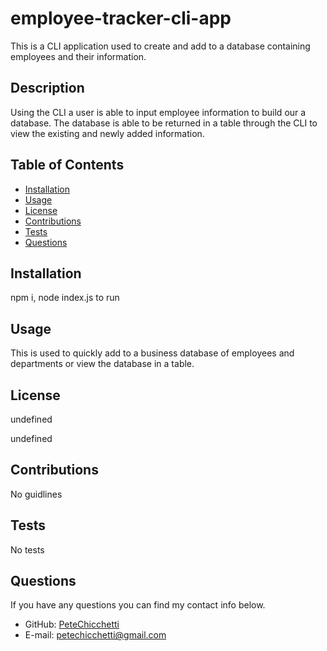 # employee-tracker-cli-app
This is a CLI application used to create and add to a database containing employees and their information.

## Description

Using the CLI a user is able to input employee information to build our a database. The database is able to be returned in a table through the CLI to view the existing and newly added information. 
          
## Table of Contents

* [Installation](#installation)
* [Usage](#usage)
* [License](#license)
* [Contributions](#contributions)
* [Tests](#tests)
* [Questions](#questions)
          
## Installation

npm i, node index.js to run
          
## Usage

This is used to quickly add to a business database of employees and departments or view the database in a table.
          
## License

  
undefined
  
undefined 
    
          
## Contributions

No guidlines
          
## Tests

No tests
          
## Questions
If you have any questions you can find my contact info below.
* GitHub: [PeteChicchetti](https://github.com/PeteChicchetti)
* E-mail: petechicchetti@gmail.com